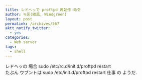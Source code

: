 ```yaml
---
title: レドヘッで proftpd 再始作 命令
author: 녹풍(綠風, Windgreen)
layout: post
permalink: /archives/567
aktt_notify_twitter:
  - yes
categories:
  - Web server
tags:
  - shell
---
```

レドヘッの 場合 sudo /etc/rc.d/init.d/proftpd restart  
たぶん ウブントは sudo /etc/init.d/proftpd restart 仕事 の ようだ.